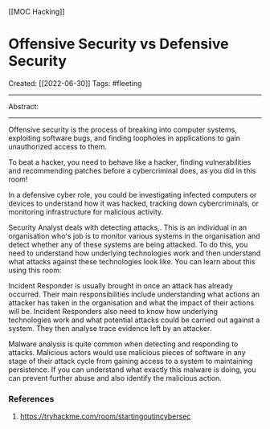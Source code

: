 [[MOC Hacking]]

# Offensive Security vs Defensive Security
Created:  [[2022-06-30]]
Tags: #fleeting 

---
Abstract:


---
Offensive security is the process of breaking into computer systems, exploiting software bugs, and finding loopholes in applications to gain unauthorized access to them.

To beat a hacker, you need to behave like a hacker, finding vulnerabilities and recommending patches before a cybercriminal does, as you did in this room!


In a defensive cyber role, you could be investigating infected computers or devices to understand how it was hacked, tracking down cybercriminals, or monitoring infrastructure for malicious activity.

Security Analyst deals with detecting attacks,. This is an individual in an organisation who's job is to monitor various systems in the organisation and detect whether any of these systems are being attacked. To do this, you need to understand how underlying technologies work and then understand what attacks against these technologies look like. You can learn about this using this room:

Incident Responder is usually brought in once an attack has already occurred. Their main responsibilities include understanding what actions an attacker has taken in the organisation and what the impact of their actions will be. Incident Responders also need to know how underlying technologies work and what potential attacks could be carried out against a system. They then analyse trace evidence left by an attacker.

Malware analysis is quite common when detecting and responding to attacks. Malicious actors would use malicious pieces of software in any stage of their attack cycle from gaining access to a system to maintaining persistence. If you can understand what exactly this malware is doing, you can prevent further abuse and also identify the malicious action.














### References
1. https://tryhackme.com/room/startingoutincybersec